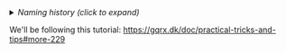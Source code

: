 <details><summary><i>Naming history (click to expand)</i></summary>
<pre>
2023 May 22: 040_gqrx_FM_Receive.md
</pre>
</details>

We'll be following this tutorial: https://gqrx.dk/doc/practical-tricks-and-tips#more-229
